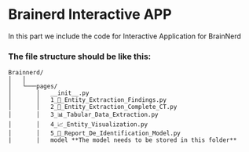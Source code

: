 # Brainerd Interactive APP

In this part we include the code for Interactive Application for BrainNerd


### The file structure should be like this:

```
Brainnerd/
│   │
│   └───pages/
│       │   __init__.py
│       │   1_📑_Entity_Extraction_Findings.py
│       │   2_📝_Entity_Extraction_Complete_CT.py
│       │   3_📊_Tabular_Data_Extraction.py
│       │   4_📈_Entity_Visualization.py
│       │   5_🎯_Report_De_Identification_Model.py
|       |   model **The model needs to be stored in this folder**
```
